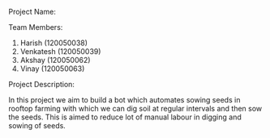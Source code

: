 Project Name:

Team Members:
1. Harish 		(120050038)
2. Venkatesh 	(120050039)
3. Akshay 		(120050062)
4. Vinay 		(120050063)

Project Description:

In this project we aim to build a bot which automates sowing seeds in rooftop farming with which we can dig soil at regular intervals and then sow the seeds. This is aimed to reduce lot of manual labour in digging and sowing of seeds.

